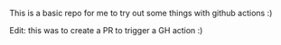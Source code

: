 This is a basic repo for me to try out some things with github actions :)

Edit: this was to create a PR to trigger a GH action :)
